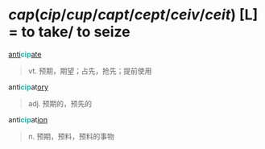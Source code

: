 # _cap_(_cip_/_cup_/_capt_/_cept_/_ceiv_/_ceit_) [L] = to take/ to seize

[anti](anti-.1.md)<b style="color: #20B2AA;">cip</b>[ate](-ate.md)
> vt. 预期，期望；占先，抢先；提前使用

anti<b style="color: #20B2AA;">cip</b>at[ory](-ory.md)
> adj. 预期的，预先的

anti<b style="color: #20B2AA;">cip</b>at[ion](-ion.md)
> n. 预期，预料，预料的事物